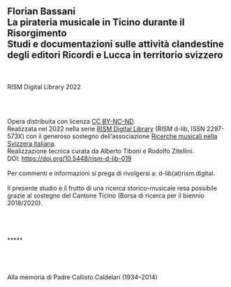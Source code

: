 ## Florian Bassani <br />La pirateria musicale in Ticino durante il Risorgimento <br />Studi e documentazioni sulle attività clandestine <br />degli editori Ricordi e Lucca in territorio svizzero
<br />
<br />
RISM Digital Library 2022
<br />
<p>
<img src="/logo-RISM-large-ch.png" alt="" style="max-width: 100px" />
</p>
<br />
<br />
Opera distribuita con licenza <a href="http://creativecommons.org/licenses/by-nc-nd/4.0/deed.it">CC BY-NC-ND</a>. 
<br />
Realizzata nel 2022 nella serie <a href="https://rism.digital/it/publications/d-lib.html">RISM Digital Library</a> (RISM d-lib, ISSN 2297-573X) con il generoso sostegno dell’associazione <a href="http://www.ricercamusica.ch/index.htm">Ricerche musicali nella Svizzera italiana</a>.
<br />
Realizzazione tecnica curata da Alberto Tiboni e Rodolfo Zitellini.
<br />DOI: <a href="https://doi.org/10.5448/rism-d-lib-019">https://doi.org/10.5448/rism-d-lib-019</a>
<br />
<br />
Per commenti e informazioni si prega di rivolgersi a: d-lib(at)rism.digital.
<br />
<br />
Il presente studio è il frutto di una ricerca storico-musicale resa possibile grazie al sostegno del Cantone Ticino (Borsa di ricerca per il biennio 2018/2020). 
<br />
<br />
<br />
<br />
<br />
<div class="text-center">*****</div>
<br />
<br />
<br />
<br />
<div class="text-center">Alla memoria di Padre Callisto Caldelari (1934–2014)</div>
<br />
<br />
<br />
<br />
